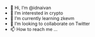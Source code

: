 - 👋 Hi, I’m @idnaivan
- 👀 I’m interested in crypto
- 🌱 I’m currently learning zkevm
- 💞️ I’m looking to collaborate on Twitter
- 📫 How to reach me ...

<!---
idnaivan/idnaivan is a ✨ special ✨ repository because its `README.md` (this file) appears on your GitHub profile.
You can click the Preview link to take a look at your changes.
--->
